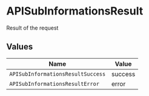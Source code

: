# APISubInformationsResult

Result of the request


## Values

| Name                              | Value                             |
| --------------------------------- | --------------------------------- |
| `APISubInformationsResultSuccess` | success                           |
| `APISubInformationsResultError`   | error                             |